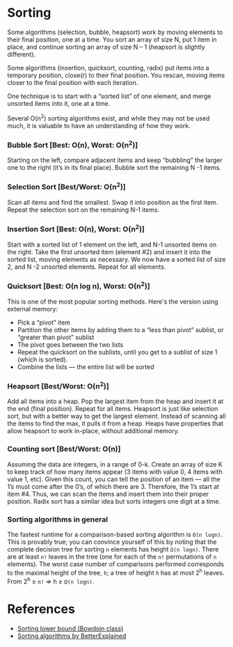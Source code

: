 # Sorting

Some algorithms (selection, bubble, heapsort) work by moving elements to their final position, one at a time. You sort an array of size N, put 1 item in place, and continue sorting an array of size N – 1 (heapsort is slightly different).

Some algorithms (insertion, quicksort, counting, radix) put items into a temporary position, close(r) to their final position. You rescan, moving items closer to the final position with each iteration.

One technique is to start with a “sorted list” of one element, and merge unsorted items into it, one at a time. 

Several O(n<sup>2</sup>) sorting algorithms exist, and while they may not be used much, it is valuable to have an understanding of how they work. 

### Bubble Sort [Best: O(n), Worst: O(n<sup>2</sup>)]
Starting on the left, compare adjacent items and keep “bubbling” the larger one to the right (it’s in its final place). Bubble sort the remaining N -1 items.

### Selection Sort [Best/Worst: O(n<sup>2</sup>)]
Scan all items and find the smallest. Swap it into position as the first item. Repeat the selection sort on the remaining N-1 items.

### Insertion Sort [Best: O(n), Worst: O(n<sup>2</sup>)]
Start with a sorted list of 1 element on the left, and N-1 unsorted items on the right. Take the first unsorted item (element #2) and insert it into the sorted list, moving elements as necessary. We now have a sorted list of size 2, and N -2 unsorted elements. Repeat for all elements.

### Quicksort [Best: O(n log n), Worst: O(n<sup>2</sup>)]
This is one of the most popular sorting methods. Here's the version using external memory: 

- Pick a “pivot” item
- Partition the other items by adding them to a “less than pivot” sublist, or “greater than pivot” sublist
- The pivot goes between the two lists
- Repeat the quicksort on the sublists, until you get to a sublist of size 1 (which is sorted).
- Combine the lists — the entire list will be sorted

### Heapsort [Best/Worst: O(n<sup>2</sup>)]
Add all items into a heap. Pop the largest item from the heap and insert it at the end (final position). Repeat for all items. Heapsort is just like selection sort, but with a better way to get the largest element. Instead of scanning all the items to find the max, it pulls it from a heap. Heaps have properties that allow heapsort to work in-place, without additional memory.

### Counting sort [Best/Worst: O(n)]
Assuming the data are integers, in a range of 0-k. Create an array of size K to keep track of how many items appear (3 items with value 0, 4 items with value 1, etc). Given this count, you can tell the position of an item — all the 1’s must come after the 0’s, of which there are 3. Therefore, the 1’s start at item #4. Thus, we can scan the items and insert them into their proper position. Radix sort has a similar idea but sorts integers one digit at a time. 

### Sorting algorithms in general
The fastest runtime for a comparison-based sorting algorithm is `O(n logn)`. This is provably true; you can convince yourself of this by noting that the complete decision tree for sorting `n` elements has height `Ω(n logn)`. There are at least `n!` leaves in the tree (one for each of the `n!` permutations of `n` elements). The worst case number of comparisons performed corresponds to the maximal height of the tree, `h`; a tree of height `h` has at most 2<sup>h</sup> leaves. From 2<sup>h</sup> ≥ `n!` => h ≥ `Ω(n logn)`.

# References
- [Sorting lower bound (Bowdoin class)](http://www.bowdoin.edu/~ltoma/teaching/cs231/fall07/Lectures/sortLB.pdf)
- [Sorting algorithms by BetterExplained](https://betterexplained.com/articles/sorting-algorithms/)
